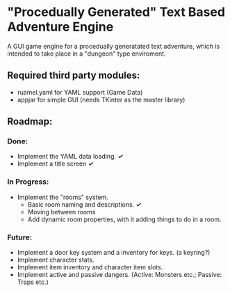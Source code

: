 # "Procedually Generated" Text Based Adventure Engine
A GUI game engine for a procedually generatated text adventure, which is intended to take place in a "dungeon" type enviroment.

## Required third party modules:
* ruamel.yaml for YAML support (Game Data)
* appjar for simple GUI (needs TKinter as the master library)


## Roadmap:
### Done:
* Implement the YAML data loading. **_✓_**
* Implement a title screen **_✓_**
### In Progress:
* Implement the "rooms" system.
  * Basic room naming and descriptions. **_✓_**
  * Moving between rooms
  * Add dynamic room properties, with it adding things to do in a room.
### Future:
* Implement a door key system and a inventory for keys. (a keyring?)
* Implement character stats.
* Implement item inventory and character item slots.
* Implement active and passive dangers. (Active: Monsters etc.; Passive: Traps etc.)

